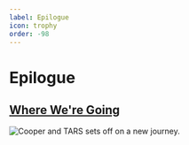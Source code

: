 ```yaml
---
label: Epilogue
icon: trophy
order: -98
---
```


# Epilogue

## <a href="https://www.youtube.com/watch?v=FwdvVuK7a88" target="_blank">Where We're Going</a>

![Cooper and TARS sets off on a new journey.](assets/interstellar_02.gif)